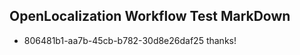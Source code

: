 ## OpenLocalization Workflow Test MarkDown
* 806481b1-aa7b-45cb-b782-30d8e26daf25 thanks!

<!--HONumber=Jul16_HO3-->


